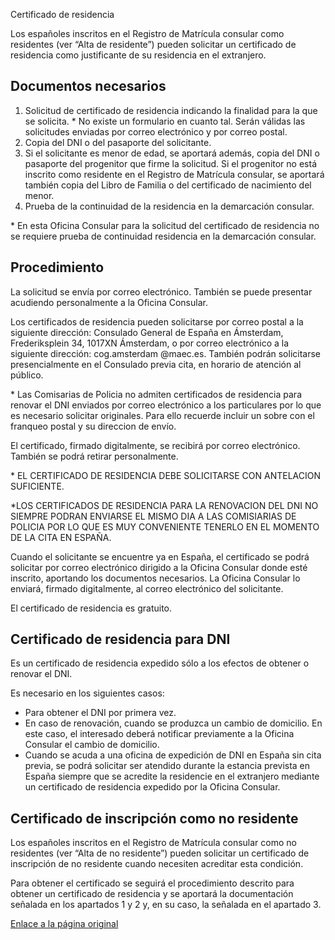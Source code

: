  Certificado de residencia

  Los españoles inscritos en el Registro de Matrícula consular como residentes (ver “Alta de residente”) pueden solicitar un certificado de residencia como justificante de su residencia en el extranjero.

 Documentos necesarios
---------------------

 1. Solicitud de certificado de residencia indicando la finalidad para la que se solicita. \* No existe un formulario en cuanto tal. Serán válidas las solicitudes enviadas por correo electrónico y por correo postal.
2. Copia del DNI o del pasaporte del solicitante.
3. Si el solicitante es menor de edad, se aportará además, copia del DNI o pasaporte del progenitor que firme la solicitud. Si el progenitor no está inscrito como residente en el Registro de Matrícula consular, se aportará también copia del Libro de Familia o del certificado de nacimiento del menor.
4. Prueba de la continuidad de la residencia en la demarcación consular.

 \* En esta Oficina Consular para la solicitud del certificado de residencia no se requiere prueba de continuidad residencia en la demarcación consular.

 Procedimiento
-------------

 La solicitud se envía por correo electrónico. También se puede presentar acudiendo personalmente a la Oficina Consular.

 Los certificados de residencia pueden solicitarse por correo postal a la siguiente dirección: Consulado General de España en Ámsterdam, Frederiksplein 34, 1017XN Ámsterdam, o por correo electrónico a la siguiente dirección: cog.amsterdam @maec.es. También podrán solicitarse presencialmente en el Consulado previa cita, en horario de atención al público.

\* Las Comisarias de Policia no admiten certificados de residencia para renovar el DNI enviados por correo electrónico a los particulares por lo que es necesario solicitar originales. Para ello recuerde incluir un sobre con el franqueo postal y su direccion de envío.

 El certificado, firmado digitalmente, se recibirá por correo electrónico. También se podrá retirar personalmente.

 \* EL CERTIFICADO DE RESIDENCIA DEBE SOLICITARSE CON ANTELACION SUFICIENTE.

\*LOS CERTIFICADOS DE RESIDENCIA PARA LA RENOVACION DEL DNI NO SIEMPRE PODRAN ENVIARSE EL MISMO DIA A LAS COMISIARIAS DE POLICIA POR LO QUE ES MUY CONVENIENTE TENERLO EN EL MOMENTO DE LA CITA EN ESPAÑA.

  Cuando el solicitante se encuentre ya en España, el certificado se podrá solicitar por correo electrónico dirigido a la Oficina Consular donde esté inscrito, aportando los documentos necesarios. La Oficina Consular lo enviará, firmado digitalmente, al correo electrónico del solicitante. 

 El certificado de residencia es gratuito.

 Certificado de residencia para DNI
----------------------------------

 Es un certificado de residencia expedido sólo a los efectos de obtener o renovar el DNI.

 Es necesario en los siguientes casos:

 * Para obtener el DNI por primera vez.
* En caso de renovación, cuando se produzca un cambio de domicilio. En este caso, el interesado deberá notificar previamente a la Oficina Consular el cambio de domicilio.
* Cuando se acuda a una oficina de expedición de DNI en España sin cita previa, se podrá solicitar ser atendido durante la estancia prevista en España siempre que se acredite la residencie en el extranjero mediante un certificado de residencia expedido por la Oficina Consular.

 Certificado de inscripción como no residente
--------------------------------------------

 Los españoles inscritos en el Registro de Matrícula consular como no residentes (ver “Alta de no residente”) pueden solicitar un certificado de inscripción de no residente cuando necesiten acreditar esta condición.

 Para obtener el certificado se seguirá el procedimiento descrito para obtener un certificado de residencia y se aportará la documentación señalada en los apartados 1 y 2 y, en su caso, la señalada en el apartado 3.

  [Enlace a la página original](https://www.exteriores.gob.es/Consulados/amsterdam/es/ServiciosConsulares/Paginas/index.aspx?scco=Pa%C3%ADses+Bajos&scd=9&scca=Certificados&scs=Certificado%20de%20residencia)